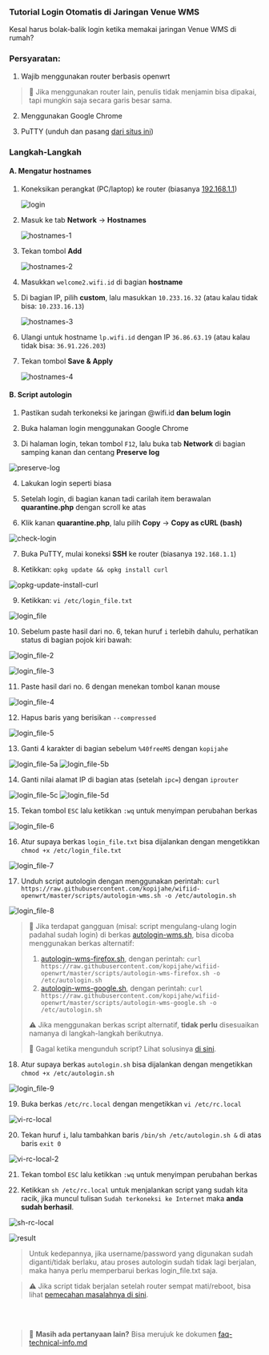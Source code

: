 ### **Tutorial Login Otomatis di Jaringan Venue WMS**

Kesal harus bolak-balik login ketika memakai jaringan Venue WMS di rumah?

### **Persyaratan:**

1. Wajib menggunakan router berbasis openwrt

> :loudspeaker: Jika menggunakan router lain, penulis tidak menjamin bisa dipakai, tapi mungkin saja secara garis besar sama.

2. Menggunakan Google Chrome

3. PuTTY (unduh dan pasang [dari situs ini](https://www.chiark.greenend.org.uk/~sgtatham/putty/latest.html))

### **Langkah-Langkah**

#### **A. Mengatur hostnames**
1. Koneksikan perangkat (PC/laptop) ke router (biasanya [192.168.1.1](http://192.168.1.1))

   ![login](pics/01-login-router.png)

2. Masuk ke tab **Network** -> **Hostnames**

   ![hostnames-1](pics/autologin/18-hostnames-1.png)

3. Tekan tombol **Add**

   ![hostnames-2](pics/autologin/19-hostnames-2.png)

4. Masukkan ```welcome2.wifi.id``` di bagian **hostname**

5. Di bagian IP, pilih **custom**, lalu masukkan ```10.233.16.32``` (atau kalau tidak bisa: ```10.233.16.13```)

   ![hostnames-3](pics/autologin/20-hostnames-3.png)

6. Ulangi untuk hostname ```lp.wifi.id``` dengan IP ```36.86.63.19``` (atau kalau tidak bisa: ```36.91.226.203```)

7. Tekan tombol **Save & Apply**

   ![hostnames-4](pics/autologin/21-hostnames-4.png)

#### **B. Script autologin**
1. Pastikan sudah terkoneksi ke jaringan @wifi.id **dan belum login**

2. Buka halaman login menggunakan Google Chrome

3. Di halaman login, tekan tombol ```F12```, lalu buka tab **Network** di bagian samping kanan dan centang **Preserve log**

![preserve-log](pics/wms-venue/01-chrome-preserve-log.png)

4. Lakukan login seperti biasa

5. Setelah login, di bagian kanan tadi carilah item berawalan **quarantine.php** dengan scroll ke atas

6. Klik kanan **quarantine.php**, lalu pilih **Copy** -> **Copy as cURL (bash)**

![check-login](pics/wms-venue/02-check-login.png)

7. Buka PuTTY, mulai koneksi **SSH** ke router (biasanya ```192.168.1.1```)

8. Ketikkan: ```opkg update && opkg install curl```

![opkg-update-install-curl](pics/autologin/opkg-update-install-curl.png)

9. Ketikkan: ```vi /etc/login_file.txt```

![login_file](pics/autologin/login_file.png)

10. Sebelum paste hasil dari no. 6, tekan huruf ```i``` terlebih dahulu, perhatikan status di bagian pojok kiri bawah:

![login_file-2](pics/autologin/login_file-2.png)

![login_file-3](pics/autologin/login_file-3.png)

11. Paste hasil dari no. 6 dengan menekan tombol kanan mouse

![login_file-4](pics/wms-venue/login_file-4.png)

12. Hapus baris yang berisikan ```--compressed```

![login_file-5](pics/wms-venue/login_file-5.png)

13. Ganti 4 karakter di bagian sebelum `%40freeMS` dengan `kopijahe`

![login_file-5a](pics/wms-venue/login_file-5a.png)
![login_file-5b](pics/wms-venue/login_file-5b.png)

14. Ganti nilai alamat IP di bagian atas (setelah ```ipc=```) dengan `iprouter`

![login_file-5c](pics/wms-venue/login_file-5c.png)
![login_file-5d](pics/wms-venue/login_file-5d.png)

15. Tekan tombol ```ESC``` lalu ketikkan ```:wq``` untuk menyimpan perubahan berkas

![login_file-6](pics/wms-venue/login_file-6.png)

16. Atur supaya berkas ```login_file.txt``` bisa dijalankan dengan mengetikkan ```chmod +x /etc/login_file.txt```

![login_file-7](pics/autologin/login_file-7.png)

17. Unduh script autologin dengan menggunakan perintah: ```curl https://raw.githubusercontent.com/kopijahe/wifiid-openwrt/master/scripts/autologin-wms.sh -o /etc/autologin.sh```

![login_file-8](pics/wms-venue/login_file-8.png)

> :pushpin: Jika terdapat gangguan (misal: script mengulang-ulang login padahal sudah login) di berkas [autologin-wms.sh](scripts/autologin-wms.sh), bisa dicoba menggunakan berkas alternatif:
> 1. [autologin-wms-firefox.sh](scripts/autologin-wms-firefox.sh), dengan perintah: ```curl https://raw.githubusercontent.com/kopijahe/wifiid-openwrt/master/scripts/autologin-wms-firefox.sh -o /etc/autologin.sh```
> 2. [autologin-wms-google.sh](scripts/autologin-wms-google.sh), dengan perintah: ```curl https://raw.githubusercontent.com/kopijahe/wifiid-openwrt/master/scripts/autologin-wms-google.sh -o /etc/autologin.sh```
>
> :warning: Jika menggunakan berkas script alternatif, **tidak perlu** disesuaikan namanya di langkah-langkah berikutnya.
>
> :loudspeaker: Gagal ketika mengunduh script? Lihat solusinya [di sini](https://github.com/kopijahe/wifiid-openwrt/issues/3).

18. Atur supaya berkas ```autologin.sh``` bisa dijalankan dengan mengetikkan ```chmod +x /etc/autologin.sh```

![login_file-9](pics/autologin/login_file-9.png)

19. Buka berkas ```/etc/rc.local``` dengan mengetikkan ```vi /etc/rc.local```

![vi-rc-local](pics/autologin/14-vi-rc-local.png)

20. Tekan huruf ```i```, lalu tambahkan baris ```/bin/sh /etc/autologin.sh &``` di atas baris ```exit 0```

![vi-rc-local-2](pics/autologin/15-vi-rc-local-2.png)

21. Tekan tombol ```ESC``` lalu ketikkan ```:wq``` untuk menyimpan perubahan berkas

22. Ketikkan ```sh /etc/rc.local``` untuk menjalankan script yang sudah kita racik, jika muncul tulisan ```Sudah terkoneksi ke Internet``` maka **anda sudah berhasil**.

![sh-rc-local](pics/autologin/16-sh-rc-local.png)

![result](pics/autologin/login_file-10.png)

> Untuk kedepannya, jika username/password yang digunakan sudah diganti/tidak berlaku, atau proses autologin sudah tidak lagi berjalan, maka hanya perlu memperbarui berkas login_file.txt saja.

> :warning: Jika script tidak berjalan setelah router sempat mati/reboot, bisa lihat [pemecahan masalahnya di sini](https://github.com/kopijahe/wifiid-openwrt/issues/4).

<br><br>
> :loudspeaker: **Masih ada pertanyaan lain?** Bisa merujuk ke dokumen [faq-technical-info.md](faq-technical-info.md)